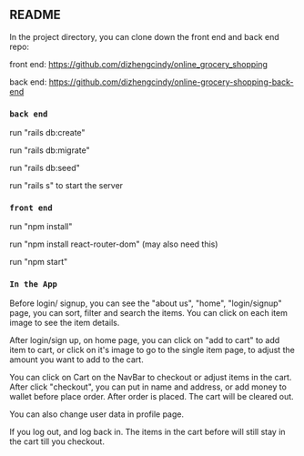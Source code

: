 

## README

In the project directory, you can clone down the front end and back end  repo:

front end: https://github.com/dizhengcindy/online_grocery_shopping

back end: https://github.com/dizhengcindy/online-grocery-shopping-back-end

### `back end`

run "rails db:create"

run "rails db:migrate"

run "rails db:seed"

run "rails s" to start the server

### `front end`

run "npm install"

run "npm install react-router-dom" (may also need this)

run "npm start"

### `In the App`

Before login/ signup, you can see the "about us", "home", "login/signup" page, you can sort, filter and search the items. You can click on each item image to see the item details. 

After login/sign up, on home page, you can click on "add to cart" to add item to cart, or click on it's image to go to the single item page, to adjust the amount you want to add to the cart.

You can click on Cart on the NavBar to checkout or adjust items in the cart. After click "checkout", you can put in name and address, or add money to wallet before place order. After order is placed. The cart will be cleared out.

You can also change user data in profile page.

If you log out, and log back in. The items in the cart before will still stay in the cart till you checkout.

